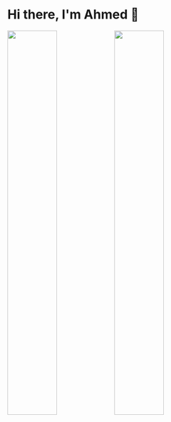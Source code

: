 # Hi there, I'm Ahmed 👋
<img align="left" width="47%" src="https://streak-stats.demolab.com?user=ahmed-elshamy23" />
<img align="left" width="47%" src="https://github-readme-stats.vercel.app/api/top-langs/?username=ahmed-elshamy23&layout=compact&theme=algolia"/>
